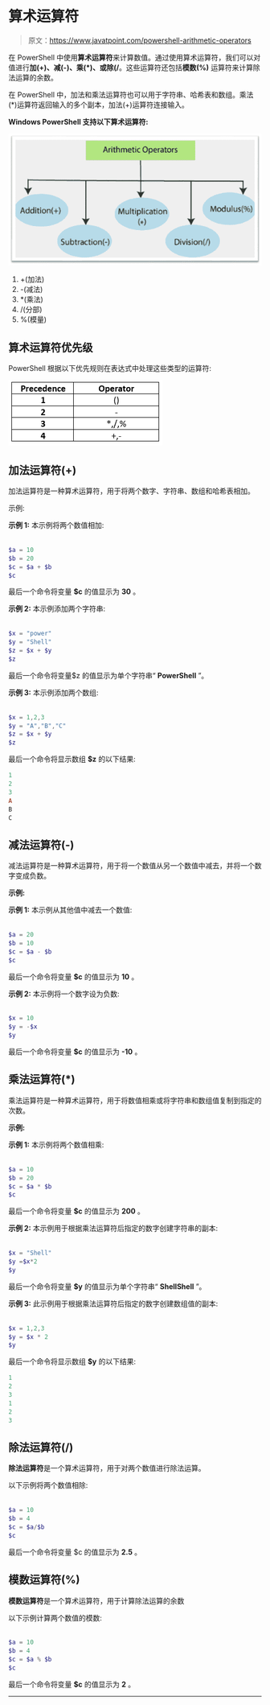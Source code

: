 # 算术运算符

> 原文：<https://www.javatpoint.com/powershell-arithmetic-operators>

在 PowerShell 中使用**算术运算符**来计算数值。通过使用算术运算符，我们可以对值进行**加(+)、减(-)、乘(*)、**或**除(/**。这些运算符还包括**模数(%)** 运算符来计算除法运算的余数。

在 PowerShell 中，加法和乘法运算符也可以用于字符串、哈希表和数组。乘法(*)运算符返回输入的多个副本，加法(+)运算符连接输入。

**Windows PowerShell 支持以下算术运算符:**

![PowerShell Arithmetic Operators](img/2dea85d5a6d4a0b72b744573d062783b.png)

1.  +(加法)
2.  -(减法)
3.  *(乘法)
4.  /(分部)
5.  %(模量)

## 算术运算符优先级

PowerShell 根据以下优先规则在表达式中处理这些类型的运算符:

![PowerShell Arithmetic Operators](img/041ae98b9af70c5490d4aafff4188348.png)

## 加法运算符(+)

加法运算符是一种算术运算符，用于将两个数字、字符串、数组和哈希表相加。

示例:

**示例 1:** 本示例将两个数值相加:

```ps1

$a = 10
$b = 20 
$c = $a + $b
$c

```

最后一个命令将变量 **$c** 的值显示为 **30** 。

**示例 2:** 本示例添加两个字符串:

```ps1

$x = "power"
$y = "Shell" 
$z = $x + $y
$z

```

最后一个命令将变量$z 的值显示为单个字符串“ **PowerShell** ”。

**示例 3:** 本示例添加两个数组:

```ps1

$x = 1,2,3
$y = "A","B","C"
$z = $x + $y
$z

```

最后一个命令将显示数组 **$z** 的以下结果:

```ps1
1
2
3
A
B
C

```

## 减法运算符(-)

减法运算符是一种算术运算符，用于将一个数值从另一个数值中减去，并将一个数字变成负数。

**示例:**

**示例 1:** 本示例从其他值中减去一个数值:

```ps1

$a = 20
$b = 10 
$c = $a - $b
$c

```

最后一个命令将变量 **$c** 的值显示为 **10** 。

**示例 2:** 本示例将一个数字设为负数:

```ps1

$x = 10
$y = -$x
$y

```

最后一个命令将变量 **$c** 的值显示为 **-10** 。

## 乘法运算符(*)

乘法运算符是一种算术运算符，用于将数值相乘或将字符串和数组值复制到指定的次数。

**示例:**

**示例 1:** 本示例将两个数值相乘:

```ps1

$a = 10
$b = 20 
$c = $a * $b
$c

```

最后一个命令将变量 **$c** 的值显示为 **200** 。

**示例 2:** 本示例用于根据乘法运算符后指定的数字创建字符串的副本:

```ps1

$x = "Shell"
$y =$x*2
$y

```

最后一个命令将变量 **$y** 的值显示为单个字符串“ **ShellShell** ”。

**示例 3:** 此示例用于根据乘法运算符后指定的数字创建数组值的副本:

```ps1

$x = 1,2,3
$y = $x * 2
$y

```

最后一个命令将显示数组 **$y** 的以下结果:

```ps1
1
2
3
1
2
3

```

## 除法运算符(/)

**除法运算符**是一个算术运算符，用于对两个数值进行除法运算。

以下示例将两个数值相除:

```ps1

$a = 10
$b = 4 
$c = $a/$b
$c

```

最后一个命令将变量 <storng>$c 的值显示为 **2.5** 。</storng>

## 模数运算符(%)

**模数运算符**是一个算术运算符，用于计算除法运算的余数

以下示例计算两个数值的模数:

```ps1

$a = 10
$b = 4 
$c = $a % $b
$c

```

最后一个命令将变量 **$c** 的值显示为 **2** 。

* * *